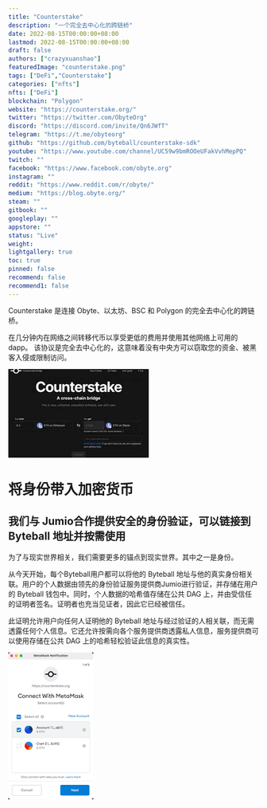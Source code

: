 ```yaml
---
title: "Counterstake"
description: "一个完全去中心化的跨链桥"
date: 2022-08-15T00:00:00+08:00
lastmod: 2022-08-15T00:00:00+08:00
draft: false
authors: ["crazyxuanshao"]
featuredImage: "counterstake.png"
tags: ["DeFi","Counterstake"]
categories: ["nfts"]
nfts: ["DeFi"]
blockchain: "Polygon"
website: "https://counterstake.org/"
twitter: "https://twitter.com/ObyteOrg"
discord: "https://discord.com/invite/Qn6JWfT"
telegram: "https://t.me/obyteorg"
github: "https://github.com/byteball/counterstake-sdk"
youtube: "https://www.youtube.com/channel/UC59w9bmROOeUFakVvhMepPQ"
twitch: ""
facebook: "https://www.facebook.com/obyte.org"
instagram: ""
reddit: "https://www.reddit.com/r/obyte/"
medium: "https://blog.obyte.org/"
steam: ""
gitbook: ""
googleplay: ""
appstore: ""
status: "Live"
weight: 
lightgallery: true
toc: true
pinned: false
recommend: false
recommend1: false
---
```

<p>Counterstake 是连接 Obyte、以太坊、BSC 和 Polygon 的完全去中心化的跨链桥。</p>
<p>在几分钟内在网络之间转移代币以享受更低的费用并使用其他网络上可用的 dapp。 该协议是完全去中心化的，这意味着没有中央方可以窃取您的资金、被黑客入侵或限制访问。</p>

![ndian](ndian.png)



# 将身份带入加密货币

## 我们与 Jumio合作提供安全的身份验证，可以链接到 Byteball 地址并按需使用

为了与现实世界相关，我们需要更多的锚点到现实世界。其中之一是身份。

从今天开始，每个Byteball用户都可以将他的 Byteball 地址与他的真实身份相关联。用户的个人数据由领先的身份验证服务提供商Jumio进行验证，并存储在用户的 Byteball 钱包中。同时，个人数据的哈希值存储在公共 DAG 上，并由受信任的证明者签名。证明者也充当见证者，因此它已经被信任。

此证明允许用户向任何人证明他的 Byteball 地址与经过验证的人相关联，而无需透露任何个人信息。它还允许按需向各个服务提供商透露私人信息，服务提供商可以使用存储在公共 DAG 上的哈希轻松验证此信息的真实性。

![dasda](dasda.png)